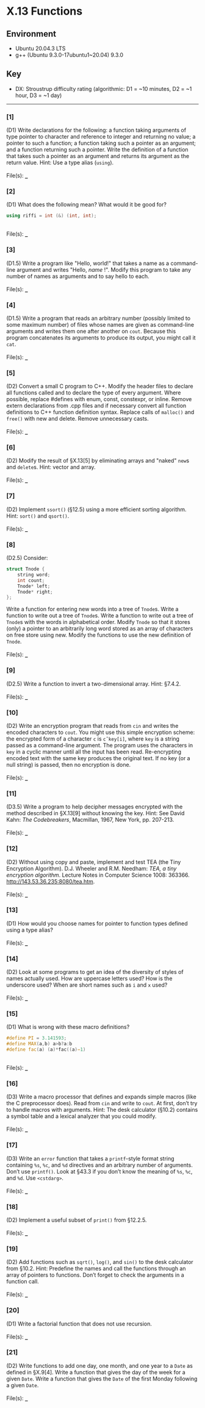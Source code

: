 # X.13 Functions

## Environment
- Ubuntu 20.04.3 LTS
- g++ (Ubuntu 9.3.0-17ubuntu1~20.04) 9.3.0

## Key
- DX: Stroustrup difficulty rating (algorithmic: D1 = ~10 minutes, D2 = ~1 hour, D3 = ~1 day)

---

### \[1\]
(D1) Write declarations for the following: a function taking arguments of type pointer to character and reference to integer and returning no value; a pointer to such a function; a function taking such a pointer as an argument; and a function returning such a pointer. Write the definition of a function that takes such a pointer as an argument and returns its argument as the return value. Hint: Use a type alias (`using`).\
\
File(s): [`_`](./)

### \[2\]
(D1) What does the following mean? What would it be good for?
```C++
using riffi = int (&) (int, int);
```
\
File(s): [`_`](./)

### \[3\]
(D1.5) Write a program like "Hello, world!" that takes a name as a command-line argument and writes "Hello, *name* !". Modify this program to take any number of names as arguments and to say hello to each.\
\
File(s): [`_`](./)

### \[4\]
(D1.5) Write a program that reads an arbitrary number (possibly limited to some maximum number) of files whose names are given as command-line arguments and writes them one after another on `cout`. Because this program concatenates its arguments to produce its output, you might call it `cat`.\
\
File(s): [`_`](./)

### \[5\]
(D2) Convert a small C program to C++. Modify the header files to declare all functions called and to declare the type of every argument. Where possible, replace #defines with enum, const, constexpr, or inline. Remove extern declarations from .cpp files and if necessary convert all function definitions to C++ function definition syntax. Replace calls of `malloc()` and `free()` with new and delete. Remove unnecessary casts.\
\
File(s): [`_`](./)

### \[6\]
(D2) Modify the result of §X.13\[5\] by eliminating arrays and "naked" `new`s and `delete`s. Hint: vector and array.\
\
File(s): [`_`](./)

### \[7\]
(D2) Implement `ssort()` (§12.5) using a more efficient sorting algorithm. Hint: `sort()` and `qsort()`.\
\
File(s): [`_`](./)

### \[8\]
(D2.5) Consider:
```C++
struct Tnode {
    string word;
    int count;
    Tnode* left;
    Tnode* right;
};
```
Write a function for entering new words into a tree of `Tnode`s. Write a function to write out a tree of `Tnode`s. Write a function to write out a tree of `Tnode`s with the words in alphabetical order. Modify `Tnode` so that it stores (only) a pointer to an arbitrarily long word stored as an array of characters on free store using new. Modify the functions to use the new definition of `Tnode`.\
\
File(s): [`_`](./)

### \[9\]
(D2.5) Write a function to invert a two-dimensional array. Hint: §7.4.2.\
\
File(s): [`_`](./)

### \[10\]
(D2) Write an encryption program that reads from `cin` and writes the encoded characters to `cout`. You might use this simple encryption scheme: the encrypted form of a character `c` is `cˆkey[i]`, where `key` is a string passed as a command-line argument. The program uses the characters in `key` in a cyclic manner until all the input has been read. Re-encrypting encoded text with the same key produces the original text. If no key (or a null string) is passed, then no encryption is done.\
\
File(s): [`_`](./)

### \[11\]
(D3.5) Write a program to help decipher messages encrypted with the method described in §X.13\[9\] without knowing the key. Hint: See David Kahn: *The Codebreakers*, Macmillan, 1967, New York, pp. 207-213.\
\
File(s): [`_`](./)

### \[12\]
(D2) Without using copy and paste, implement and test TEA (the Tiny Encryption Algorithm). D.J. Wheeler and R.M. Needham: *TEA, a tiny encryption algorithm*. Lecture Notes in Computer Science 1008: 363366. http://143.53.36.235:8080/tea.htm.
\
\
File(s): [`_`](./)

### \[13\]
(D1) How would you choose names for pointer to function types defined using a type alias?\
\
File(s): [`_`](./)

### \[14\]
(D2) Look at some programs to get an idea of the diversity of styles of names actually used. How are uppercase letters used? How is the underscore used? When are short names such as `i` and `x` used?\
\
File(s): [`_`](./)

### \[15\]
(D1) What is wrong with these macro definitions?
```C++
#define PI = 3.141593;
#define MAX(a,b) a>b?a:b
#define fac(a) (a)*fac((a)−1)
```
\
File(s): [`_`](./)

### \[16\]
(D3) Write a macro processor that defines and expands simple macros (like the C preprocessor does). Read from `cin` and write to `cout`. At first, don’t try to handle macros with arguments. Hint: The desk calculator (§10.2) contains a symbol table and a lexical analyzer that you could modify.\
\
File(s): [`_`](./)

### \[17\]
(D3) Write an `error` function that takes a `printf`-style format string containing `%s`, `%c`, and `%d` directives and an arbitrary number of arguments. Don’t use `printf()`. Look at §43.3 if you don’t know the meaning of `%s`, `%c`, and `%d`. Use `<cstdarg>`.\
\
File(s): [`_`](./)

### \[18\]
(D2) Implement a useful subset of `print()` from §12.2.5.\
\
File(s): [`_`](./)

### \[19\]
(D2) Add functions such as `sqrt()`, `log()`, and `sin()` to the desk calculator from §10.2. Hint: Predefine the names and call the functions through an array of pointers to functions. Don’t forget to check the arguments in a function call.\
\
File(s): [`_`](./)

### \[20\]
(D1) Write a factorial function that does not use recursion.\
\
File(s): [`_`](./)

### \[21\]
(D2) Write functions to add one day, one month, and one year to a `Date` as defined in §X.9\[4\]. Write a function that gives the day of the week for a given `Date`. Write a function that gives the `Date` of the first Monday following a given `Date`.\
\
File(s): [`_`](./)
